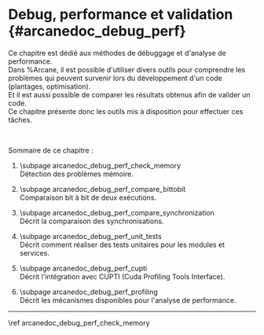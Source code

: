 # Debug, performance et validation {#arcanedoc_debug_perf}

Ce chapitre est dédié aux méthodes de débuggage et d'analyse
de performance.  
Dans %Arcane, il est possible d'utiliser divers outils pour comprendre
les problèmes qui peuvent survenir lors du développement d'un code 
(plantages, optimisation).  
Et il est aussi possible de comparer les résultats obtenus afin de valider
un code.  
Ce chapitre présente donc les outils mis à disposition pour effectuer
ces tâches.

<br>

Sommaire de ce chapitre :

1. \subpage arcanedoc_debug_perf_check_memory <br>
  Détection des problèmes mémoire.</br>

2. \subpage arcanedoc_debug_perf_compare_bittobit <br>
  Comparaison bit à bit de deux exécutions.</br>

3. \subpage arcanedoc_debug_perf_compare_synchronization <br>
  Décrit la comparaison des synchronisations.</br>

4. \subpage arcanedoc_debug_perf_unit_tests <br>
  Décrit comment réaliser des tests unitaires pour les modules et services.</br>

5. \subpage arcanedoc_debug_perf_cupti <br>
  Décrit l'intégration avec CUPTI (Cuda Profiling Tools Interface).</br>

6. \subpage arcanedoc_debug_perf_profiling <br>
  Décrit les mécanismes disponibles pour l'analyse de performance.</br>

____

<div class="section_buttons">
<span class="next_section_button">
\ref arcanedoc_debug_perf_check_memory
</span>
</div>
